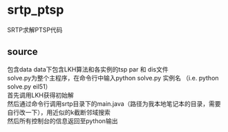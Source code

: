 # srtp_ptsp
SRTP求解PTSP代码
## source
包含data data下包含LKH算法和各实例的tsp par 和 dis文件  
solve.py为整个主程序，在命令行中输入python solve.py 实例名 （i.e. python solve.py eil51）  
首先调用LKH获得初始解  
然后通过命令行调用srtp目录下的main.java（路径为我本地笔记本的目录，需要自行改一下），用近似的k截断邻域搜索  
然后所有控制台的信息返回至python输出
